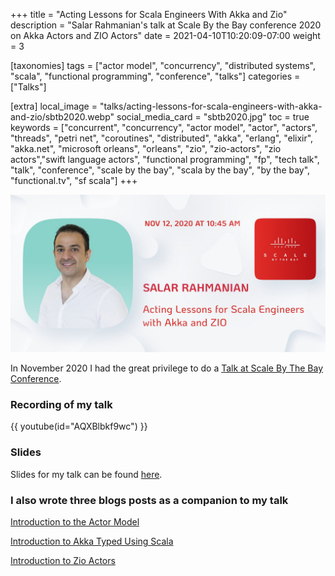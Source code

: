 +++
title = "Acting Lessons for Scala Engineers With Akka and Zio"
description = "Salar Rahmanian's talk at Scale By the Bay conference 2020 on Akka Actors and ZIO Actors"
date = 2021-04-10T10:20:09-07:00
weight = 3

[taxonomies]
tags = ["actor model", "concurrency", "distributed systems", "scala", "functional programming", "conference", "talks"]
categories = ["Talks"]

[extra]
local_image = "talks/acting-lessons-for-scala-engineers-with-akka-and-zio/sbtb2020.webp"
social_media_card = "sbtb2020.jpg"
toc = true
keywords = ["concurrent", "concurrency", "actor model", "actor", "actors", "threads", "petri net", "coroutines", "distributed", "akka", "erlang", "elixir", "akka.net", "microsoft orleans", "orleans", "zio", "zio-actors", "zio actors","swift language actors", "functional programming", "fp", "tech talk", "talk", "conference", "scale by the bay", "scala by the bay", "by the bay", "functional.tv", "sf scala"]
+++

![](sbtb2020.jpg)

In November 2020 I had the great privilege to do a [Talk at Scale By The Bay Conference](https://scalebythebay2020.sched.com/event/e54O/acting-lessons-for-scala-engineers-with-akka-and-zio).

### Recording of my talk

{{ youtube(id="AQXBlbkf9wc") }}

### Slides

Slides for my talk can be found [here](https://github.com/softinio/talks/blob/master/SBTB2020/acting-lessons-for-scala-engineers-with-akka-and-zio.pdf).

### I also wrote three blogs posts as a companion to my talk

[Introduction to the Actor Model](https://www.softinio.com/post/introduction-to-the-actor-model/)

[Introduction to Akka Typed Using Scala](https://www.softinio.com/post/introduction-to-akka-typed-using-scala/)

[Introduction to Zio Actors](https://www.softinio.com/post/introduction-to-zio-actors/)


